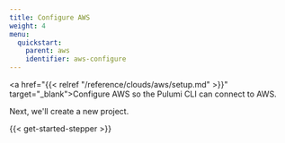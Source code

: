 ```yaml
---
title: Configure AWS
weight: 4
menu:
  quickstart:
    parent: aws
    identifier: aws-configure
---
```


<!-- TODO inline a streamlined version of configuring the cloud here. -->

<a href="{{< relref "/reference/clouds/aws/setup.md" >}}" target="_blank">Configure AWS</a> so the Pulumi CLI can connect to AWS.

Next, we'll create a new project.

{{< get-started-stepper >}}
